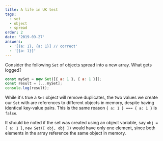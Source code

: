 ```yaml
---
title: A life in UK test
tags:
  - set
  - object
  - spread
order: 2
date: '2019-09-27'
answers:
  - '[{a: 1}, {a: 1}] // correct'
  - '[{a: 1}]'
---
```


Consider the following `Set` of objects spread into a new array. What gets logged?

```javascript
const mySet = new Set([{ a: 1 }, { a: 1 }]);
const result = [...mySet];
console.log(result);
```

<!-- explanation -->

While it's true a `Set` object will remove duplicates, the two values we create our `Set` with are references to different objects in memory, despite having identical key-value pairs. This is the same reason `{ a: 1 } === { a: 1 }` is `false`.

It should be noted if the set was created using an object variable, say `obj = { a: 1 }`, `new Set([ obj, obj ])` would have only one element, since both elements in the array reference the same object in memory.
